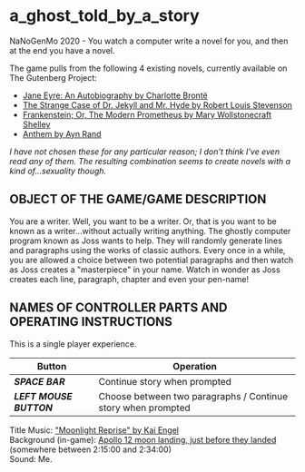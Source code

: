 # a_ghost_told_by_a_story
NaNoGenMo 2020 - You watch a computer write a novel for you, and then at the end you have a novel.

The game pulls from the following 4 existing novels, currently available on The Gutenberg Project:
+ [Jane Eyre: An Autobiography by Charlotte Brontë](https://www.gutenberg.org/ebooks/1260)
+ [The Strange Case of Dr. Jekyll and Mr. Hyde by Robert Louis Stevenson](https://www.gutenberg.org/ebooks/43)
+ [Frankenstein; Or, The Modern Prometheus by Mary Wollstonecraft Shelley](https://www.gutenberg.org/ebooks/84)
+ [Anthem by Ayn Rand](https://www.gutenberg.org/ebooks/1250)

_I have not chosen these for any particular reason; I don't think I've even read any of them. The resulting combination seems to create novels with a kind of...sexuality though._

## OBJECT OF THE GAME/GAME DESCRIPTION
You are a writer. Well, you want to be a writer. Or, that is you want to be known as a writer...without actually writing anything. The ghostly computer program  known as Joss wants to help. They will randomly generate lines and paragraphs using the works of classic authors. Every once in a while, you are allowed a choice between two potential paragraphs and then watch as Joss creates a "masterpiece" in your name. Watch in wonder as Joss creates each line, paragraph, chapter and even your pen-name!

## NAMES OF CONTROLLER PARTS AND OPERATING INSTRUCTIONS
This is a single player experience.

|Button|Operation|
|---|--|
|***SPACE BAR*** | Continue story when prompted|
|***LEFT MOUSE BUTTON*** | Choose between two paragraphs / Continue story when prompted|

Title Music: ["Moonlight Reprise" by Kai Engel](https://freemusicarchive.org/music/Kai_Engel/Irsens_Tale)  
Background (in-game): [Apollo 12 moon landing, just before they landed](https://archive.org/details/Apollo12Audio/372-AAA.mp3) (somewhere between 2:15:00 and 2:34:00)  
Sound: Me.
